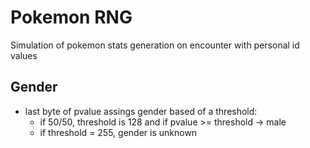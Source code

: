 # Pokemon RNG
Simulation of pokemon stats generation on encounter with personal id values
## Gender
- last byte of pvalue assings gender based of a threshold:
    - if 50/50, threshold is 128 and if pvalue >= threshold -> male
    - if threshold = 255, gender is unknown
